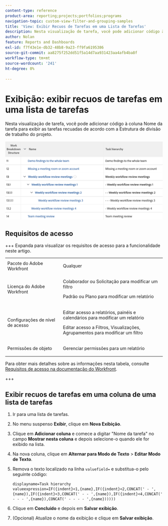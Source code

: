 ```yaml
---
content-type: reference
product-area: reporting;projects;portfolios;programs
navigation-topic: custom-view-filter-and-grouping-samples
title: 'View: Exibir Recuos de Tarefas em uma Lista de Tarefas'
description: Nesta visualização de tarefa, você pode adicionar código à coluna Nome da tarefa para exibir as tarefas recuadas de acordo com a Estrutura de divisão de trabalho do projeto.
author: Nolan
feature: Reports and Dashboards
exl-id: f7f43e1e-db32-48b8-9a23-ff9fa6195386
source-git-commit: aa8275f252dd51f5a14d7aa931423aa4afb4ba8f
workflow-type: tm+mt
source-wordcount: '241'
ht-degree: 0%

---
```


# Exibição: exibir recuos de tarefas em uma lista de tarefas

<!--Audited: 11/2024-->

Nesta visualização de tarefa, você pode adicionar código à coluna Nome da tarefa para exibir as tarefas recuadas de acordo com a Estrutura de divisão de trabalho do projeto.

![Exibir recuo da tarefa](assets/view-text-mode-indentation-task-list-350x171.png)

## Requisitos de acesso

+++ Expanda para visualizar os requisitos de acesso para a funcionalidade neste artigo. 

<table style="table-layout:auto"> 
 <col> 
 <col> 
 <tbody> 
  <tr> 
   <td role="rowheader">Pacote do Adobe Workfront</td> 
   <td> <p>Qualquer</p> </td> 
  </tr> 
  <tr> 
   <td role="rowheader">Licença do Adobe Workfront</td> 
   <td> 
   <p>Colaborador ou Solicitação para modificar um filtro </p>
   <p>Padrão ou Plano para modificar um relatório</p>
  </tr> 
  <tr> 
   <td role="rowheader">Configurações de nível de acesso</td> 
   <td> <p>Editar acesso a relatórios, painéis e calendários para modificar um relatório</p> <p>Editar acesso a Filtros, Visualizações, Agrupamentos para modificar um filtro</p> </td> 
  </tr> 
  <tr> 
   <td role="rowheader">Permissões de objeto</td> 
   <td> <p>Gerenciar permissões para um relatório</p>  </td> 
  </tr> 
 </tbody> 
</table>

Para obter mais detalhes sobre as informações nesta tabela, consulte [Requisitos de acesso na documentação do Workfront](/help/quicksilver/administration-and-setup/add-users/access-levels-and-object-permissions/access-level-requirements-in-documentation.md).

+++

## Exibir recuos de tarefas em uma coluna de uma lista de tarefas

1. Ir para uma lista de tarefas.
1. No menu suspenso **Exibir**, clique em **Nova Exibição**.

1. Clique em **Adicionar coluna** e comece a digitar &quot;Nome da tarefa&quot; no campo **Mostrar nesta coluna** e depois selecione-o quando ele for exibido na lista.

1. Na nova coluna, clique em **Alternar para Modo de Texto** > **Editar Modo de Texto**.
1. Remova o texto localizado na linha `valuefield=` e substitua-o pelo seguinte código:

   ```
   displayname=Task hierarchy
   valueexpression=IF({indent}<1,{name},IF({indent}<2,CONCAT(' - ',{name}),IF({indent}<3,CONCAT(' - - ',{name}),IF({indent}<4,CONCAT(' - - - ',{name}),CONCAT(' - - - - ',{name})))))
   ```

1. Clique em **Concluído** e depois em **Salvar exibição**.
1. (Opcional) Atualize o nome da exibição e clique em **Salvar exibição**.
